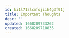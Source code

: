 ```yaml
---
id: ki1l71zlcmfojiih4g3f91j
title: Important Thoughts
desc: ''
updated: 1668209733262
created: 1668209718835
---
```

